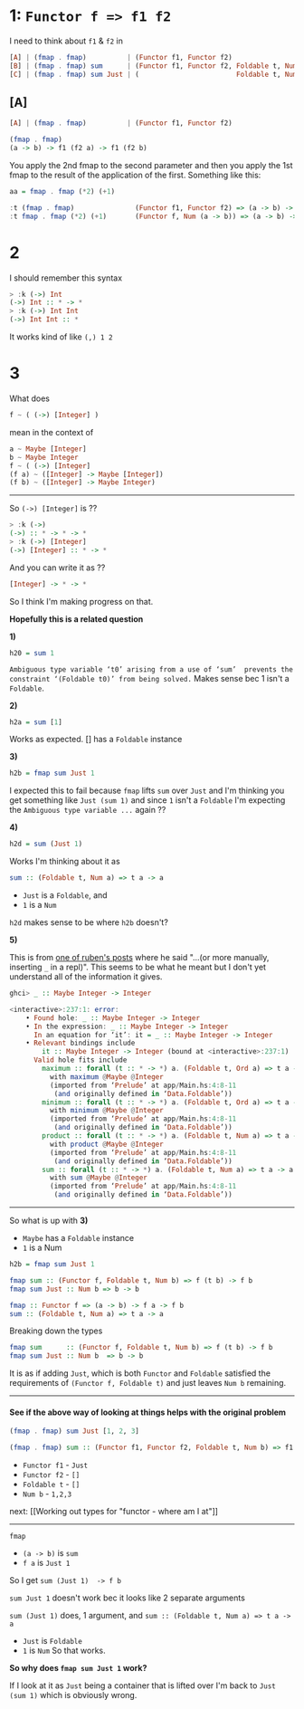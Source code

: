 
# 1: `Functor f => f1 f2`

I need to think about `f1` & `f2` in

```haskell
[A] | (fmap . fmap)          | (Functor f1, Functor f2)                    => (a -> b) -> f1 (f2 a) -> f1 (f2 b)
[B] | (fmap . fmap) sum      | (Functor f1, Functor f2, Foldable t, Num b) => f1 (f2 (t b)) -> f1 (f2 b)
[C] | (fmap . fmap) sum Just | (                        Foldable t, Num b) => t b -> Maybe b
```

## [A]

```haskell
[A] | (fmap . fmap)          | (Functor f1, Functor f2)                    => (a -> b) -> f1 (f2 a) -> f1 (f2 b)
```

```haskell
(fmap . fmap)
(a -> b) -> f1 (f2 a) -> f1 (f2 b)
```

You apply the 2nd fmap to the second parameter and then you apply the 1st fmap to the result of the application of the first. Something like this:
```haskell
aa = fmap . fmap (*2) (+1)
```

```haskell
:t (fmap . fmap)               (Functor f1, Functor f2) => (a -> b) -> f1 (f2 a) -> f1 (f2 b)
:t fmap . fmap (*2) (+1)       (Functor f, Num (a -> b)) => (a -> b) -> f a -> f b

```



# 2

I should remember this syntax
```haskell
> :k (->) Int
(->) Int :: * -> *
> :k (->) Int Int
(->) Int Int :: *
```

It works kind of like `(,) 1 2`

# 3

What does
```haskell
f ~ ( (->) [Integer] )
```

mean in the context of
```haskell
a ~ Maybe [Integer]
b ~ Maybe Integer
f ~ ( (->) [Integer]
(f a) ~ ([Integer] -> Maybe [Integer])
(f b) ~ ([Integer] -> Maybe Integer)
```


---

So  `(->) [Integer]` is ??
```haskell
> :k (->)
(->) :: * -> * -> *
> :k (->) [Integer]
(->) [Integer] :: * -> *
```
And you can write it as ??
```haskell
[Integer] -> * -> *
```


So I think I'm making progress on that.


**Hopefully this is a related question**

**1)**
```haskell
h20 = sum 1
```
`Ambiguous type variable ‘t0’ arising from a use of ‘sum’  prevents the constraint ‘(Foldable t0)’ from being solved.`
Makes sense bec 1 isn't a `Foldable`.

**2)**
```haskell
h2a = sum [1]
```
Works as expected. [] has a `Foldable` instance

**3)**
```haskell
h2b = fmap sum Just 1
```
I expected this to fail because `fmap` lifts `sum` over `Just` and I'm thinking you get something like `Just (sum 1)` and since `1` isn't a `Foldable` I'm expecting the `Ambiguous type variable ...` again ??

**4)**
```haskell
h2d = sum (Just 1)
```
Works I'm thinking about it as
```haskell
sum :: (Foldable t, Num a) => t a -> a
```
- `Just` is a `Foldable`, and
- `1` is a `Num`

`h2d` makes sense to be where `h2b` doesn't?

**5)**

This is from [one of ruben's posts](https://discourse.haskell.org/t/question-on-map-map-sum/5421/3?u=klequis) where he said "...(or more manually, inserting `_` in a repl)". 
This seems to be what he meant but I don't yet understand all of the information it gives.

```haskell
ghci> _ :: Maybe Integer -> Integer

<interactive>:237:1: error:
    • Found hole: _ :: Maybe Integer -> Integer
    • In the expression: _ :: Maybe Integer -> Integer
      In an equation for ‘it’: it = _ :: Maybe Integer -> Integer
    • Relevant bindings include
        it :: Maybe Integer -> Integer (bound at <interactive>:237:1)
      Valid hole fits include
        maximum :: forall (t :: * -> *) a. (Foldable t, Ord a) => t a -> a
          with maximum @Maybe @Integer
          (imported from ‘Prelude’ at app/Main.hs:4:8-11
           (and originally defined in ‘Data.Foldable’))
        minimum :: forall (t :: * -> *) a. (Foldable t, Ord a) => t a -> a
          with minimum @Maybe @Integer
          (imported from ‘Prelude’ at app/Main.hs:4:8-11
           (and originally defined in ‘Data.Foldable’))
        product :: forall (t :: * -> *) a. (Foldable t, Num a) => t a -> a
          with product @Maybe @Integer
          (imported from ‘Prelude’ at app/Main.hs:4:8-11
           (and originally defined in ‘Data.Foldable’))
        sum :: forall (t :: * -> *) a. (Foldable t, Num a) => t a -> a
          with sum @Maybe @Integer
          (imported from ‘Prelude’ at app/Main.hs:4:8-11
           (and originally defined in ‘Data.Foldable’))

```

---

So what is up with **3)**

- `Maybe` has a `Foldable` instance
- `1` is a Num

```haskell
h2b = fmap sum Just 1

fmap sum :: (Functor f, Foldable t, Num b) => f (t b) -> f b
fmap sum Just :: Num b => b -> b

fmap :: Functor f => (a -> b) -> f a -> f b
sum :: (Foldable t, Num a) => t a -> a
```


Breaking down the types
```haskell
fmap sum      :: (Functor f, Foldable t, Num b) => f (t b) -> f b
fmap sum Just :: Num b  => b -> b
```

It is as if adding `Just`, which is both `Functor` and `Foldable`  satisfied the requirements of `(Functor f, Foldable t)` and just leaves `Num b` remaining.

---
#### See if the above way of looking at things helps with the original problem

```haskell
(fmap . fmap) sum Just [1, 2, 3]

(fmap . fmap) sum :: (Functor f1, Functor f2, Foldable t, Num b) => f1 (f2 (t b)) -> f1 (f2 b)
```

- `Functor f1` - `Just`
- `Functor f2` - `[]`
- `Foldable t` - `[]`
- `Num b` - `1,2,3`

next: [[Working out types for "functor - where am I at"]]

---

`fmap`
- `(a -> b)` is `sum`
- `f a` is `Just 1`

So I get
`sum (Just 1)  -> f b`

`sum Just 1` doesn't work bec it looks like 2 separate arguments

`sum (Just 1)` does, 1 argument, and
`sum :: (Foldable t, Num a) => t a -> a`
- `Just` is `Foldable`
- `1` is `Num`
So that works.

**So why does `fmap sum Just 1` work?**

If I look at it as `Just` being a container that is lifted over I'm back to `Just (sum 1)` which is obviously wrong.


